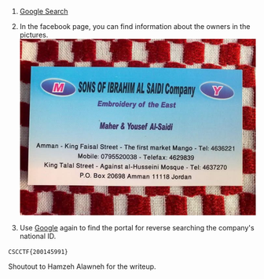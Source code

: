 1. [Google Search](https://www.google.com/search?sca_esv=5ba226dad54597e9&q=%D9%85%D8%AD%D9%84%D8%A7%D8%AA+%D8%AB%D9%88%D8%A8+%D8%B1%D8%AC%D8%A7%D9%84%D9%8A&sa=X&ved=2ahUKEwjumd_x4uCKAxWB_QIHHQ7OE_QQ1QJ6BAg4EAE&biw=1800&bih=1010&dpr=2)

2. In the facebook page, you can find information about the owners in the pictures. ![](image1.jpg)

3. Use [Google](https://www.google.com/search?q=%D8%A7%D9%84%D8%B1%D9%82%D9%85+%D8%A7%D9%84%D9%88%D8%B7%D9%86%D9%8A+%D9%84%D9%84%D9%85%D9%86%D8%B4%D8%A3%D8%A9&oq=%D8%A7%D9%84%D8%B1%D9%82%D9%85+%D8%A7%D9%84%D9%88%D8%B7%D9%86%D9%8A+%D9%84%D9%84%D9%85%D9%86%D8%B4%D8%A3%D8%A9&gs_lcrp=EgZjaHJvbWUyBggAEEUYOdIBBzM5NmowajmoAgCwAgE&sourceid=chrome&ie=UTF-8) again to find the portal for reverse searching the company's national ID.

`CSCCTF{200145991}`

Shoutout to Hamzeh Alawneh for the writeup.